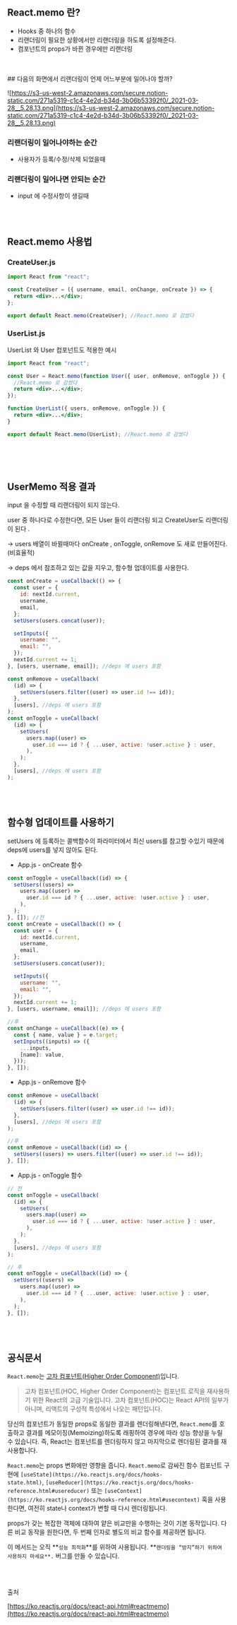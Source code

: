 ## React.memo 란?

- Hooks 중 하나의 함수
- 리랜더링이 필요한 상황에서만 리랜더링을 하도록 설정해준다.
- 컴포넌트의 props가 바뀐 경우에만 리랜더링

<br>
<br>
## 다음의 화면에서 리랜더링이 언제 어느부분에 일어나야 할까?

![https://s3-us-west-2.amazonaws.com/secure.notion-static.com/271a5319-c1c4-4e2d-b34d-3b06b53392f0/_2021-03-28__5.28.13.png](https://s3-us-west-2.amazonaws.com/secure.notion-static.com/271a5319-c1c4-4e2d-b34d-3b06b53392f0/_2021-03-28__5.28.13.png)

### 리랜더링이 일어나야하는 순간

- 사용자가 등록/수정/삭제 되었을때

### 리랜더링이 일어나면 안되는 순간

- input 에 수정사항이 생길때

<br>
<br>

## React.memo 사용법

### CreateUser.js

```jsx
import React from "react";

const CreateUser = ({ username, email, onChange, onCreate }) => {
  return <div>...</div>;
};

export default React.memo(CreateUser); //React.memo 로 감쌌다
```

### UserList.js

UserList 와 User 컴포넌트도 적용한 예시

```jsx
import React from "react";

const User = React.memo(function User({ user, onRemove, onToggle }) {
  //React.memo 로 감쌌다
  return <div>...</div>;
});

function UserList({ users, onRemove, onToggle }) {
  return <div>...</div>;
}

export default React.memo(UserList); //React.memo 로 감쌌다
```

<br>
<br>
<br>

## UserMemo 적용 결과

input 을 수정할 때 리랜더링이 되지 않는다.

user 중 하나다로 수정한다면, 모든 User 들이 리랜더링 되고 CreateUser도 리랜더링이 된다 .

→ users 배열이 바뀔때마다 onCreate , onToggle, onRemove 도 새로 만들어진다. (비효율적)

→ deps 에서 참조하고 있는 값을 지우고, 함수형 업데이트를 사용한다.

```jsx
const onCreate = useCallback(() => {
  const user = {
    id: nextId.current,
    username,
    email,
  };
  setUsers(users.concat(user));

  setInputs({
    username: "",
    email: "",
  });
  nextId.current += 1;
}, [users, username, email]); //deps 에 users 포함

const onRemove = useCallback(
  (id) => {
    setUsers(users.filter((user) => user.id !== id));
  },
  [users], //deps 에 users 포함
);
const onToggle = useCallback(
  (id) => {
    setUsers(
      users.map((user) =>
        user.id === id ? { ...user, active: !user.active } : user,
      ),
    );
  },
  [users], //deps 에 users 포함
);
```

<br>
<br>

## 함수형 업데이트를 사용하기

setUsers 에 등록하는 콜백함수의 파라미터에서 최신 users를 참고할 수있기 때문에 deps에 users를 넣지 않아도 된다.

- App.js - onCreate 함수

```jsx
const onToggle = useCallback((id) => {
  setUsers((users) =>
    users.map((user) =>
      user.id === id ? { ...user, active: !user.active } : user,
    ),
  );
}, []); //전
const onCreate = useCallback(() => {
  const user = {
    id: nextId.current,
    username,
    email,
  };
  setUsers(users.concat(user));

  setInputs({
    username: "",
    email: "",
  });
  nextId.current += 1;
}, [users, username, email]); //deps 에 users 포함

//후
const onChange = useCallback((e) => {
  const { name, value } = e.target;
  setInputs((inputs) => ({
    ...inputs,
    [name]: value,
  }));
}, []);
```

- App.js - onRemove 함수

```jsx
const onRemove = useCallback(
  (id) => {
    setUsers(users.filter((user) => user.id !== id));
  },
  [users], //deps 에 users 포함
);

//후
const onRemove = useCallback((id) => {
  setUsers((users) => users.filter((user) => user.id !== id));
}, []);
```

- App.js - onToggle 함수

```jsx
// 전
const onToggle = useCallback(
  (id) => {
    setUsers(
      users.map((user) =>
        user.id === id ? { ...user, active: !user.active } : user,
      ),
    );
  },
  [users], //deps 에 users 포함
);

// 후
const onToggle = useCallback((id) => {
  setUsers((users) =>
    users.map((user) =>
      user.id === id ? { ...user, active: !user.active } : user,
    ),
  );
}, []);
```

<br>
<br>

## 공식문서

`React.memo`는 [고차 컴포넌트(Higher Order Component)](https://ko.reactjs.org/docs/higher-order-components.html)입니다.

> 고차 컴포넌트(HOC, Higher Order Component)는 컴포넌트 로직을 재사용하기 위한 React의 고급 기술입니다. 고차 컴포넌트(HOC)는 React API의 일부가 아니며, 리액트의 구성적 특성에서 나오는 패턴입니다.

당신의 컴포넌트가 동일한 props로 동일한 결과를 렌더링해낸다면, `React.memo`를 호출하고 결과를 메모이징(Memoizing)하도록 래핑하여 경우에 따라 성능 향상을 누릴 수 있습니다. 즉, React는 컴포넌트를 렌더링하지 않고 마지막으로 렌더링된 결과를 재사용합니다.

`React.memo`는 props 변화에만 영향을 줍니다. `React.memo`로 감싸진 함수 컴포넌트 구현에 `[useState](https://ko.reactjs.org/docs/hooks-state.html)`, `[useReducer](https://ko.reactjs.org/docs/hooks-reference.html#usereducer)` 또는 `[useContext](https://ko.reactjs.org/docs/hooks-reference.html#usecontext)` 훅을 사용한다면, 여전히 state나 context가 변할 때 다시 렌더링됩니다.

props가 갖는 복잡한 객체에 대하여 얕은 비교만을 수행하는 것이 기본 동작입니다. 다른 비교 동작을 원한다면, 두 번째 인자로 별도의 비교 함수를 제공하면 됩니다.

이 메서드는 오직 **`성능 최적화`**를 위하여 사용됩니다. **`렌더링을 “방지”하기 위하여 사용하지 마세요**.` 버그를 만들 수 있습니다.

<br>
<br>

출처

[https://ko.reactjs.org/docs/react-api.html#reactmemo](https://ko.reactjs.org/docs/react-api.html#reactmemo)
